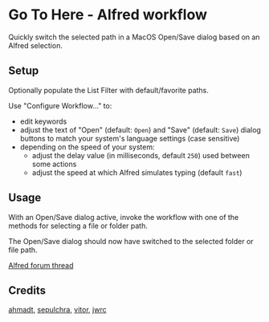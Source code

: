 # Go To Here - Alfred workflow

Quickly switch the selected path in a MacOS Open/Save dialog based on an Alfred selection.

## Setup

Optionally populate the List Filter with default/favorite paths.

Use "Configure Workflow..." to:

- edit keywords
- adjust the text of "Open" (default: `Open`) and "Save" (default: `Save`) dialog buttons to match your system's language settings (case sensitive)
- depending on the speed of your system:
  - adjust the delay value (in milliseconds, default `250`) used between some actions
  - adjust the speed at which Alfred simulates typing (default `fast`)

## Usage

With an Open/Save dialog active, invoke the workflow with one of the methods for selecting a file or folder path.

The Open/Save dialog should now have switched to the selected folder or file path.

[Alfred forum thread](https://www.alfredforum.com/topic/6013-go-to-here)

## Credits

[ahmadt](https://www.alfredforum.com/profile/9334-ahmadt/), [sepulchra](https://www.alfredforum.com/profile/717-sepulchra/), [vitor](https://www.alfredforum.com/profile/1891-vitor/), [jwrc](https://www.alfredforum.com/profile/55950-jwrc/)
